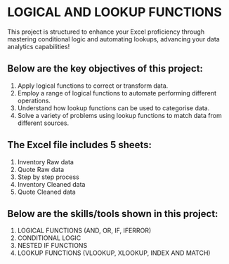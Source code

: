 # LOGICAL AND LOOKUP FUNCTIONS
This project is structured to enhance your Excel proficiency through
mastering conditional logic and automating lookups, advancing your
data analytics capabilities!

## Below are the key objectives of this project:
1. Apply logical functions to correct or transform data.
2. Employ a range of logical functions to automate performing different operations.
3. Understand how lookup functions can be used to categorise data.
4. Solve a variety of problems using lookup functions to match data from different sources.

## The Excel file includes 5 sheets:
1. Inventory Raw data
2. Quote Raw data
3. Step by step process
4. Inventory Cleaned data
5. Quote Cleaned data

## Below are the skills/tools shown in this project:
1. LOGICAL FUNCTIONS (AND, OR, IF, IFERROR)
2. CONDITIONAL LOGIC
3. NESTED IF FUNCTIONS
4. LOOKUP FUNCTIONS (VLOOKUP, XLOOKUP, INDEX AND MATCH)
